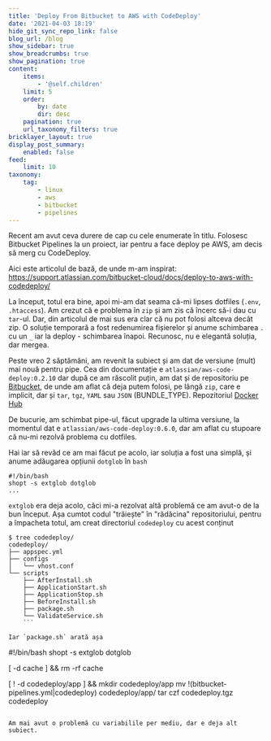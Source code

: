 ```yaml
---
title: 'Deploy From Bitbucket to AWS with CodeDeploy'
date: '2021-04-03 18:19'
hide_git_sync_repo_link: false
blog_url: /blog
show_sidebar: true
show_breadcrumbs: true
show_pagination: true
content:
    items:
        - '@self.children'
    limit: 5
    order:
        by: date
        dir: desc
    pagination: true
    url_taxonomy_filters: true
bricklayer_layout: true
display_post_summary:
    enabled: false
feed:
    limit: 10
taxonomy:
    tag:
        - linux
        - aws
        - bitbucket
        - pipelines
---
```


Recent am avut ceva durere de cap cu cele enumerate în titlu. Folosesc Bitbucket Pipelines la un proiect, iar pentru a face deploy pe AWS, am decis să merg cu CodeDeploy.

Aici este articolul de bază, de unde m-am inspirat: https://support.atlassian.com/bitbucket-cloud/docs/deploy-to-aws-with-codedeploy/

La început, totul era bine, apoi mi-am dat seama că-mi lipses dotfiles (`.env`, `.htaccess`). Am crezut că e problema în `zip` și am zis că încerc să-i dau cu `tar`-ul. Dar, din articolul de mai sus era clar că nu pot folosi altceva decât zip. O soluție temporară a fost redenumirea fișierelor și anume schimbarea `.` cu un `_` iar la deploy - schimbarea înapoi. Recunosc, nu e elegantă soluția, dar mergea.

Peste vreo 2 săptămâni, am revenit la subiect și am dat de versiune (mult) mai nouă pentru pipe. Cea din documentație e `atlassian/aws-code-deploy:0.2.10` dar după ce am răscolit puțin, am dat și de repositoriu pe [Bitbucket](https://bitbucket.org/atlassian/aws-code-deploy/src/master/), de unde am aflat că deja putem folosi, pe lângă `zip`, care e implicit, dar și `tar`, `tgz`, `YAML` sau `JSON` (BUNDLE_TYPE). Repozitoriul [Docker Hub](https://hub.docker.com/r/bitbucketpipelines/aws-code-deploy/)

De bucurie, am schimbat pipe-ul, făcut upgrade la ultima versiune, la momentul dat e `atlassian/aws-code-deploy:0.6.0`, dar am aflat cu stupoare că nu-mi rezolvă problema cu dotfiles.

Hai iar să revăd ce am mai făcut pe acolo, iar soluția a fost una simplă, și anume adăugarea opțiunii `dotglob` în `bash`

```
#!/bin/bash
shopt -s extglob dotglob
...
```

`extglob` era deja acolo, căci mi-a rezolvat altă problemă ce am avut-o de la bun început. Așa cumtot codul "trăiește" în "rădăcina" repositoriului, pentru a împacheta totul, am creat directoriul `codedeploy` cu acest conținut

```
$ tree codedeploy/
codedeploy/
├── appspec.yml
├── configs
│   └── vhost.conf
└── scripts
    ├── AfterInstall.sh
    ├── ApplicationStart.sh
    ├── ApplicationStop.sh
    ├── BeforeInstall.sh
    ├── package.sh
    └── ValidateService.sh
    ```

Iar `package.sh` arată așa

```
#!/bin/bash
shopt -s extglob dotglob

[ -d cache ] && rm -rf cache

[ ! -d codedeploy/app ] && mkdir codedeploy/app
mv !(bitbucket-pipelines.yml|codedeploy) codedeploy/app/
tar czf codedeploy.tgz codedeploy
```

Am mai avut o problemă cu variabilile per mediu, dar e deja alt subiect.